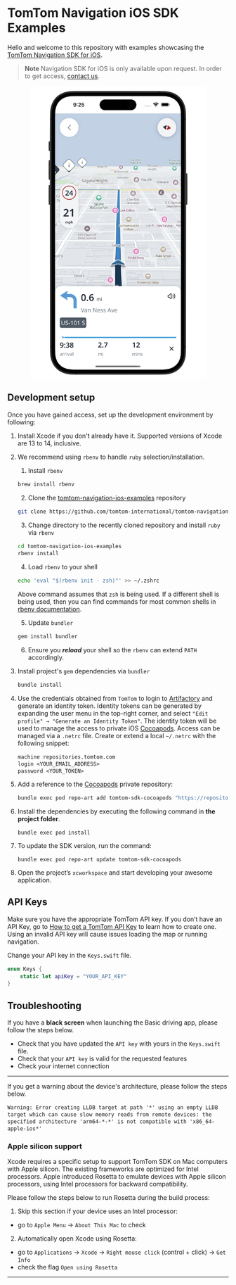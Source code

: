 # TomTom Navigation iOS SDK Examples

Hello and welcome to this repository with examples showcasing the [TomTom Navigation SDK for iOS].

> **Note** Navigation SDK for iOS is only available upon request. In order to get access, [contact us].

<div align="center">
  <img align="center" src=".github/nav-sdk-phone.png" width="400"/>
</div>

## Development setup

Once you have gained access, set up the development environment by following:

1. Install Xcode if you don't already have it. Supported versions of Xcode are 13 to 14, inclusive.

2. We recommend using `rbenv` to handle `ruby` selection/installation.
   1. Install `rbenv`   
   ```zsh
   brew install rbenv
   ```
   2. Clone the [tomtom-navigation-ios-examples] repository
   ```zsh
   git clone https://github.com/tomtom-international/tomtom-navigation-ios-examples.git
   ```   
   3. Change directory to the recently cloned repository and install `ruby` via `rbenv`
   ```zsh
   cd tomtom-navigation-ios-examples
   rbenv install
   ```
   4. Load `rbenv` to your shell
   ```zsh
   echo 'eval "$(rbenv init - zsh)"' >> ~/.zshrc
   ```
   Above command assumes that `zsh` is being used. If a different shell is being used, then you can find 
   commands for most common shells in [rbenv documentation].

   5. Update `bundler`
   ```zsh
   gem install bundler
   ```
   6. Ensure you ***reload*** your shell so the `rbenv` can extend `PATH` accordingly.

3. Install project's `gem` dependencies via `bundler`
   ```zsh
   bundle install
   ```

4. Use the credentials obtained from `TomTom` to login to [Artifactory] and generate an identity token.
   Identity tokens can be generated by expanding the user menu in the top-right corner, and select 
   `"Edit profile" → "Generate an Identity Token"`.
   The identity token will be used to manage the access to private iOS [Cocoapods].
   Access can be managed via a `.netrc` file. Create or extend a local `~/.netrc` with the following snippet:
   ```
   machine repositories.tomtom.com
   login <YOUR_EMAIL_ADDRESS>
   password <YOUR_TOKEN>
   ``` 

5. Add a reference to the [Cocoapods] private repository:
   ```zsh
   bundle exec pod repo-art add tomtom-sdk-cocoapods "https://repositories.tomtom.com/artifactory/api/pods/cocoapods"
   ```

6. Install the dependencies by executing the following command in **the project folder**.
    ```
    bundle exec pod install
    ```

7. To update the SDK version, run the command:
    ```
    bundle exec pod repo-art update tomtom-sdk-cocoapods
    ```
8. Open the project’s `xcworkspace` and start developing your awesome application.

## API Keys

Make sure you have the appropriate TomTom API key. If you don’t have an API Key, go to [How to get a TomTom API Key](https://developer.tomtom.com/how-to-get-tomtom-api-key) to learn how to create one. Using an invalid API key will cause issues loading the map or running navigation.

Change your API key in the `Keys.swift` file. 

```swift
enum Keys {
    static let apiKey = "YOUR_API_KEY"
}
```

## Troubleshooting
If you have a **black screen** when launching the Basic driving app, please follow the steps below.

- Check that you have updated the `API key` with yours in the `Keys.swift` file.
- Check that your `API key` is valid for the requested features
- Check your internet connection

---

If you get a warning about the device's architecture, please follow the steps below.
```
Warning: Error creating LLDB target at path '*' using an empty LLDB target which can cause slow memory reads from remote devices: the specified architecture 'arm64-*-*' is not compatible with 'x86_64-apple-ios*' 
```

### Apple silicon support

Xcode requires a specific setup to support TomTom SDK on Mac computers with Apple silicon.
The existing frameworks are optimized for Intel processors. Apple introduced Rosetta to emulate devices with
Apple silicon processors, using Intel processors for backward compatibility.

Please follow the steps below to run Rosetta during the build process:

1. Skip this section if your device uses an Intel processor:
- go to `Apple Menu` -> `About This Mac` to check
2. Automatically open Xcode using Rosetta:
- go to `Applications` -> `Xcode` -> `Right mouse click` (control + click) -> `Get Info`
- check the flag `Open using Rosetta`

---

[contact us]: https://developer.tomtom.com/tomtom-sdk-for-ios/request-access
[rbenv documentation]: https://github.com/rbenv/rbenv#readme
[tomtom-navigation-ios-examples]: https://github.com/tomtom-international/tomtom-navigation-ios-examples
[Artifactory]: https://repositories.tomtom.com/ui
[Cocoapods]: (https://guides.cocoapods.org/using/getting-started.html)
[TomTom Navigation SDK for iOS]: https://developer.tomtom.com/ios/navigation/documentation/overview/introduction
